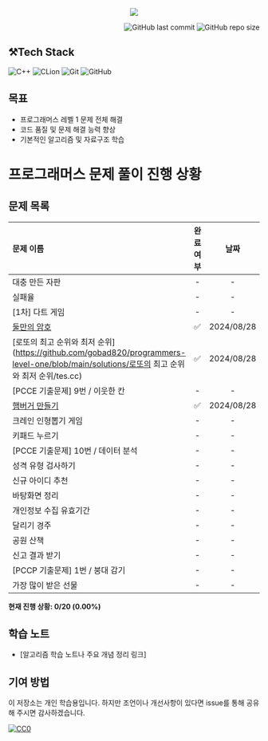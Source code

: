 

<p align='center'>
    <img src=https://capsule-render.vercel.app/api?type=waving&height=210&color=gradient&text=프로그래머즈%20연습문제&textBg=false&fontColor=FFFFFF&desc=레벨1&descAlign=91&descAlignY=58&descSize=30">
</p>
<div align="right">

![GitHub last commit](https://img.shields.io/github/last-commit/gobad820/programmers-level-one)
![GitHub repo size](https://img.shields.io/github/repo-size/gobad820/programmers-level-one)

</div>


## ⚒️Tech Stack
![C++](https://img.shields.io/badge/C++-00599C?style=for-the-badge&logo=c%2B%2B&logoColor=white&style=flat)
![CLion](https://img.shields.io/badge/CLion-000000?style=for-the-badge&logo=clion&logoColor=white&style=flat)
![Git](https://img.shields.io/badge/Git-F05032?style=for-the-badge&logo=git&logoColor=white&style=flat)
![GitHub](https://img.shields.io/badge/GitHub-181717?style=for-the-badge&logo=github&logoColor=white&style=flat)


## 목표

- 프로그래머스 레벨 1 문제 전체 해결
- 코드 품질 및 문제 해결 능력 향상
- 기본적인 알고리즘 및 자료구조 학습

# 프로그래머스 문제 풀이 진행 상황

## 문제 목록
| 문제 이름 | 완료 여부 | 날짜 |
|:---------------------------|:-----:|:----:|
| 대충 만든 자판 | - | - |
| 실패율 | - | - |
| \[1차\] 다트 게임 | - | - |
| [둘만의 암호](https://github.com/gobad820/programmers-level-one/blob/main/solutions/%EB%91%98%EB%A7%8C%EC%9D%98%20%EC%95%94%ED%98%B8/test.cc) | ✅ | 2024/08/28 |
| [로또의 최고 순위와 최저 순위](https://github.com/gobad820/programmers-level-one/blob/main/solutions/로또의 최고 순위와 최저 순위/tes.cc) | ✅ | 2024/08/28 |
| \[PCCE 기출문제\] 9번 / 이웃한 칸 | - | - |
| [햄버거 만들기](https://github.com/gobad820/programmers-level-one/blob/main/solutions/%ED%96%84%EB%B2%84%EA%B1%B0%20%EB%A7%8C%EB%93%A4%EA%B8%B0/ham.cc) | ✅ | 2024/08/28 |
| 크레인 인형뽑기 게임 | - | - |
| 키패드 누르기 | - | - |
| \[PCCE 기출문제\] 10번 / 데이터 분석 | - | - |
| 성격 유형 검사하기 | - | - |
| 신규 아이디 추천 | - | - |
| 바탕화면 정리 | - | - |
| 개인정보 수집 유효기간 | - | - |
| 달리기 경주 | - | - |
| 공원 산책 | - | - |
| 신고 결과 받기 | - | - |
| \[PCCP 기출문제\] 1번 / 붕대 감기 | - | - |
| 가장 많이 받은 선물 | - | - |

**현재 진행 상황: 0/20 (0.00%)**

## 학습 노트

- [알고리즘 학습 노트나 주요 개념 정리 링크]

## 기여 방법

이 저장소는 개인 학습용입니다. 하지만 조언이나 개선사항이 있다면 issue를 통해 공유해 주시면 감사하겠습니다.


[![CC0](https://licensebuttons.net/p/zero/1.0/88x31.png)](http://creativecommons.org/publicdomain/zero/1.0/)
